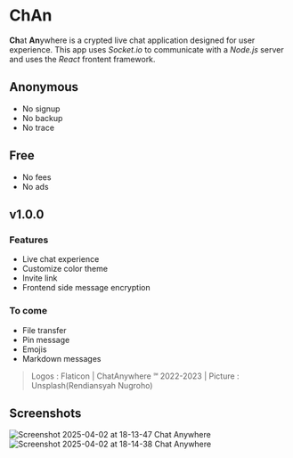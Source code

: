 # ChAn

**Ch**at **An**ywhere is a crypted live chat application designed for user experience. This app uses _Socket.io_ to communicate with a _Node.js_ server and uses the _React_ frontent framework.

## Anonymous

- No signup
- No backup
- No trace

## Free

- No fees
- No ads

## v1.0.0

### Features

- Live chat experience
- Customize color theme
- Invite link
- Frontend side message encryption

### To come

- File transfer
- Pin message
- Emojis
- Markdown messages

> Logos : Flaticon | ChatAnywhere ℠ 2022-2023 | Picture : Unsplash(Rendiansyah Nugroho)

## Screenshots
![Screenshot 2025-04-02 at 18-13-47 Chat Anywhere](https://github.com/user-attachments/assets/a0c2bbd3-bc10-4e7e-8136-6ff26dfd8fbb)
![Screenshot 2025-04-02 at 18-14-38 Chat Anywhere](https://github.com/user-attachments/assets/2f031043-730a-4610-904b-3a898a9162c5)
